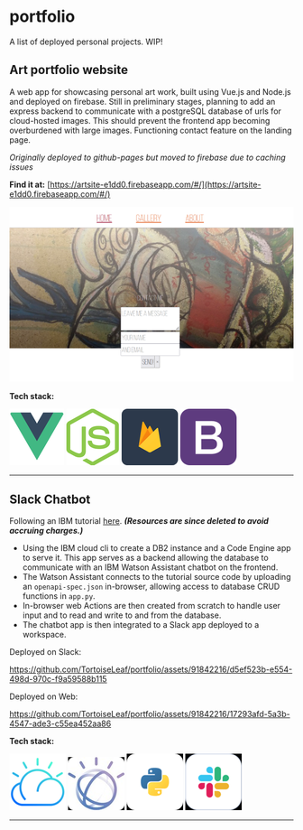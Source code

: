 # portfolio
A list of deployed personal projects. WIP!

## Art portfolio website
A web app for showcasing personal art work, built using Vue.js and Node.js and deployed on firebase.
Still in preliminary stages, planning to add an express backend to communicate with a postgreSQL database of urls for cloud-hosted images. This should prevent the frontend app becoming overburdened with large images.
Functioning contact feature on the landing page.

*Originally deployed to github-pages but moved to firebase due to caching issues* 

**Find it at:** [https://artsite-e1dd0.firebaseapp.com/#/](https://artsite-e1dd0.firebaseapp.com/#/)

![artsite landing page](https://github.com/TortoiseLeaf/portfolio/blob/main/img/artsite.png?raw=true)

**Tech stack:**

![vue.js](https://github.com/TortoiseLeaf/portfolio/blob/main/img/vuejs.png) ![node.js](https://github.com/TortoiseLeaf/portfolio/blob/main/img/nodejs.png) ![firebase](https://github.com/TortoiseLeaf/portfolio/blob/main/img/firebase.png) ![bootstrap](https://github.com/TortoiseLeaf/portfolio/blob/main/img/bootstrap.png?raw=true)

---------------------------


## Slack Chatbot

Following an IBM tutorial [here](https://cloud.ibm.com/docs/solution-tutorials?topic=solution-tutorials-slack-chatbot-database-watson#slack-chatbot-database-watson). **_(Resources are since deleted to avoid accruing charges.)_**

- Using the IBM cloud cli to create a DB2 instance and a Code Engine app to serve it. This app serves as a backend allowing the database to communicate with an IBM Watson Assistant chatbot on the frontend. 
- The Watson Assistant connects to the tutorial source code by uploading an `openapi-spec.json` in-browser, allowing access to database CRUD functions in `app.py`. 
- In-browser web Actions are then created from scratch to handle user input and to read and write to and from the database. 
- The chatbot app is then integrated to a Slack app deployed to a workspace.

Deployed on Slack:

https://github.com/TortoiseLeaf/portfolio/assets/91842216/d5ef523b-e554-498d-970c-f9a59588b115

Deployed on Web:

https://github.com/TortoiseLeaf/portfolio/assets/91842216/17293afd-5a3b-4547-ade3-c55ea452aa86

**Tech stack:**

![ibmcloud](https://github.com/TortoiseLeaf/portfolio/blob/main/img/ibmcloud-trsp.png) ![Watson-ai](https://github.com/TortoiseLeaf/portfolio/blob/main/img/watson-logo.png) ![python](https://github.com/TortoiseLeaf/portfolio/blob/main/img/python-logo.png) ![Slack](https://github.com/TortoiseLeaf/portfolio/blob/main/img/slack.png)

-----------------------------------------







